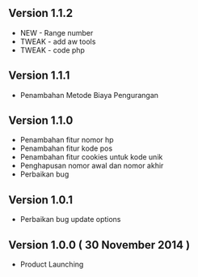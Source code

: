 ## Version 1.1.2
- NEW - Range number
- TWEAK - add aw tools
- TWEAK - code php

## Version 1.1.1
- Penambahan Metode Biaya Pengurangan

## Version 1.1.0
- Penambahan fitur nomor hp
- Penambahan fitur kode pos
- Penambahan fitur cookies untuk kode unik
- Penghapusan nomor awal dan nomor akhir
- Perbaikan bug

## Version 1.0.1
- Perbaikan bug update options

## Version 1.0.0 ( 30 November 2014 )
- Product Launching